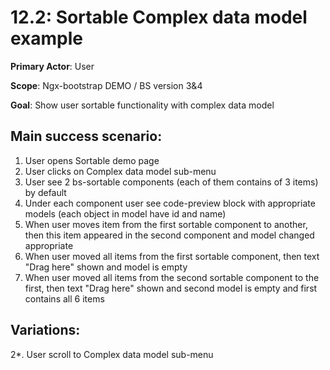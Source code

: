 12.2: Sortable Complex data model example
============================
**Primary Actor**: User

**Scope**: Ngx-bootstrap DEMO / BS version 3&4

**Goal**: Show user sortable functionality with complex data model

Main success scenario:
----------------------
1. User opens Sortable demo page
2. User clicks on Complex data model sub-menu
3. User see 2 bs-sortable components (each of them contains of 3 items) by default
4. Under each component user see code-preview block with appropriate models (each object in model have id and name)
5. When user moves item from the first sortable component to another, then this item appeared in the second component and model changed appropriate
6. When user moved all items from the first sortable component, then text "Drag here" shown and model is empty
7. When user moved all items from the second sortable component to the first, then text "Drag here" shown and second model is empty and first contains all 6 items

Variations:
-----------
2*. User scroll to Complex data model sub-menu
